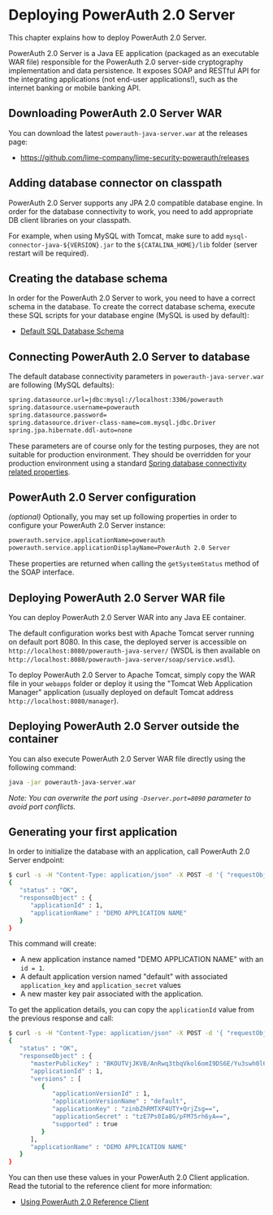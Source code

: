 # Deploying PowerAuth 2.0 Server

This chapter explains how to deploy PowerAuth 2.0 Server.

PowerAuth 2.0 Server is a Java EE application (packaged as an executable WAR file) responsible for the PowerAuth 2.0 server-side cryptography implementation and data persistence. It exposes SOAP and RESTful API for the integrating applications (not end-user applications!), such as the internet banking or mobile banking API.

## Downloading PowerAuth 2.0 Server WAR

You can download the latest `powerauth-java-server.war` at the releases page:

- https://github.com/lime-company/lime-security-powerauth/releases

## Adding database connector on classpath

PowerAuth 2.0 Server supports any JPA 2.0 compatible database engine. In order for the database connectivity to work, you need to add appropriate DB client libraries on your classpath.

For example, when using MySQL with Tomcat, make sure to add `mysql-connector-java-${VERSION}.jar` to the `${CATALINA_HOME}/lib` folder (server restart will be required).

## Creating the database schema

In order for the PowerAuth 2.0 Server to work, you need to have a correct schema in the database. To create the correct database schema, execute these SQL scripts for your database engine (MySQL is used by default):

- [Default SQL Database Schema](https://github.com/lime-company/lime-security-powerauth/tree/master/powerauth-docs/sql)

## Connecting PowerAuth 2.0 Server to database

The default database connectivity parameters in `powerauth-java-server.war` are following (MySQL defaults):

```sh
spring.datasource.url=jdbc:mysql://localhost:3306/powerauth
spring.datasource.username=powerauth
spring.datasource.password=
spring.datasource.driver-class-name=com.mysql.jdbc.Driver
spring.jpa.hibernate.ddl-auto=none
```

These parameters are of course only for the testing purposes, they are not suitable for production environment. They should be overridden for your production environment using a standard [Spring database connectivity related properties](https://docs.spring.io/spring-boot/docs/current/reference/html/boot-features-sql.html#boot-features-connect-to-production-database).

## PowerAuth 2.0 Server configuration

_(optional)_ Optionally, you may set up following properties in order to configure your PowerAuth 2.0 Server instance:

```sh
powerauth.service.applicationName=powerauth
powerauth.service.applicationDisplayName=PowerAuth 2.0 Server
```

These properties are returned when calling the `getSystemStatus` method of the SOAP interface.

## Deploying PowerAuth 2.0 Server WAR file

You can deploy PowerAuth 2.0 Server WAR into any Java EE container.

The default configuration works best with Apache Tomcat server running on default port 8080. In this case, the deployed server is accessible on `http://localhost:8080/powerauth-java-server/` (WSDL is then available on `http://localhost:8080/powerauth-java-server/soap/service.wsdl`).

To deploy PowerAuth 2.0 Server to Apache Tomcat, simply copy the WAR file in your `webapps` folder or deploy it using the "Tomcat Web Application Manager" application (usually deployed on default Tomcat address `http://localhost:8080/manager`).

## Deploying PowerAuth 2.0 Server outside the container

You can also execute PowerAuth 2.0 Server WAR file directly using the following command:

```bash
java -jar powerauth-java-server.war
```

_Note: You can overwrite the port using `-Dserver.port=8090` parameter to avoid port conflicts._

## Generating your first application

In order to initialize the database with an application, call PowerAuth 2.0 Server endpoint:

```bash
$ curl -s -H "Content-Type: application/json" -X POST -d '{ "requestObject": { "applicationName": "DEMO APPLICATION NAME" } }' http://localhost:8080/powerauth-java-server/rest/pa/application/create | json_pp
{
   "status" : "OK",
   "responseObject" : {
      "applicationId" : 1,
      "applicationName" : "DEMO APPLICATION NAME"
   }
}
```

This command will create:

- A new application instance named "DEMO APPLICATION NAME" with an `id = 1`.
- A default application version named "default" with associated `application_key` and `application_secret` values
- A new master key pair associated with the application.

To get the application details, you can copy the `applicationId` value from the previous response and call:

```bash
$ curl -s -H "Content-Type: application/json" -X POST -d '{ "requestObject": { "applicationId": 1 } }' http://localhost:8080/powerauth-java-server/rest/pa/application/detail | json_pp
{
   "status" : "OK",
   "responseObject" : {
      "masterPublicKey" : "BKOUTVjJKVB/AnRwq3tbqVkol6omI9DS6E/Yu3swh0l6MewONsjL01LA2/dxpgN5+6Ihy9cW1BpuYtdoFrxxlTA=",
      "applicationId" : 1,
      "versions" : [
         {
            "applicationVersionId" : 1,
            "applicationVersionName" : "default",
            "applicationKey" : "zinbZhRMTXP4UTY+QrjZsg==",
            "applicationSecret" : "tzE7Ps0Ia8G/pFM75rh6yA==",
            "supported" : true
         }
      ],
      "applicationName" : "DEMO APPLICATION NAME"
   }
}
```

You can then use these values in your PowerAuth 2.0 Client application. Read the tutorial to the reference client for more information:

- [Using PowerAuth 2.0 Reference Client](https://github.com/lime-company/lime-security-powerauth/blob/master/powerauth-docs/source/tutorial/console-client-app.md)
